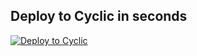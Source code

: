 ## Deploy to Cyclic in seconds 

[![Deploy to Cyclic](https://deploy.cyclic.app/button.svg)](https://deploy.cyclic.app/)
